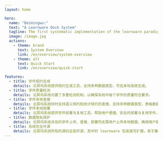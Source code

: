 ```yaml
---
layout: home

hero:
  name: "Beimingwu:"
  text: "A Learnware Dock System"
  tagline: The first systematic implementation of the learnware paradigm, enabling effective learnware search and reuse without building machine learning models from scratch.
  image: /image.jpg
  actions:
    - theme: brand
      text: System Overview
      link: /en/overview/system-overview
    - theme: alt
      text: Quick Start
      link: /en/overview/quick-start

features:
  - title: 学件规约生成
    details: 北冥坞系统提供规约生成工具，支持多种数据类型，可在本地高效生成。
  - title: 学件质量检测
    details: 北冥坞系统内置了多重检测机制，以确保系统中每个学件的质量符合要求。
  - title: 学件多样查搜
    details: 北冥坞系统同时支持语义规约和统计规约的查搜，支持多种数据类型，表格数据额外支持异构查搜。
  - title: 学件本地部署
    details: 北冥坞系统提供学件部署与复用工具，帮助用户便捷、安全的部署与复用学件。
  - title: 数据隐私保护
    details: 北冥坞系统涉及的学件上传、查搜、部署均无需用户上传本地数据，确保用户数据隐私。
  - title: 系统完全开源
    details: 北冥坞系统所有的源码全部开源，其中的 learnware 包高度可扩展，易于集成新特性和新功能。
---
```

